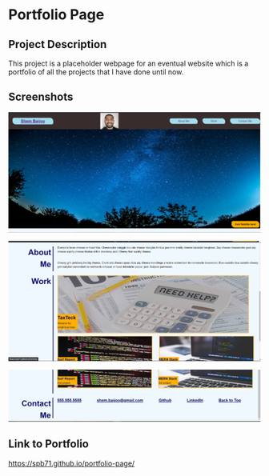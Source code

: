 # Portfolio Page

## Project Description

This project is a placeholder webpage for an eventual website which is a portfolio of all the projects that I have done until now.

## Screenshots

![portfoliophoto#1](./assets/images/Capture.PNG)

![portfoliophoto#2](./assets/images/screenshot2.PNG)

![portfoliophoto#3](./assets/images/screenshot3.PNG)

## Link to Portfolio

https://spb71.github.io/portfolio-page/
